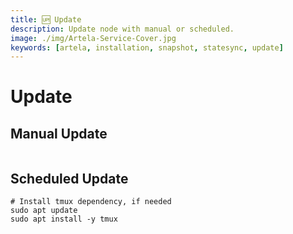 ```yaml
---
title: 🆙 Update
description: Update node with manual or scheduled.
image: ./img/Artela-Service-Cover.jpg
keywords: [artela, installation, snapshot, statesync, update]
---
```


# Update 

## Manual Update

```shell

```

## Scheduled Update

```shell
# Install tmux dependency, if needed
sudo apt update
sudo apt install -y tmux
```

```shell

```
